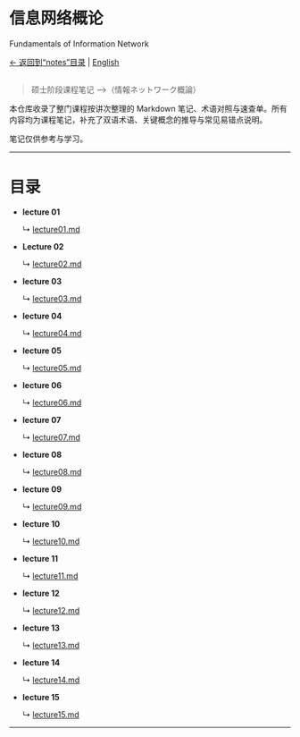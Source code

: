 # 信息网络概论
Fundamentals of Information Network


[← 返回到“notes”目录](../) | [English](./README.md)  

<h2></h2>

> 硕士阶段课程笔记 -->（情報ネットワーク概論）

本仓库收录了整门课程按讲次整理的 Markdown 笔记、术语对照与速查单。所有内容均为课程笔记，补充了双语术语、关键概念的推导与常见易错点说明。

笔记仅供参考与学习。

---

# 目录

- **lecture 01**
  
  ↳ [lecture01.md](./lecture01.md)

- **Lecture 02**
  
  ↳ [lecture02.md](./lecture02.md)

- **lecture 03**
  
  ↳ [lecture03.md](./lecture03.md)

- **lecture 04**
  
  ↳ [lecture04.md](./lecture04.md)

- **lecture 05**
  
  ↳ [lecture05.md](./lecture05.md)

- **lecture 06**
  
  ↳ [lecture06.md](./lecture06.md)

- **lecture 07**
  
  ↳ [lecture07.md](./lecture07.md)

- **lecture 08**
  
  ↳ [lecture08.md](./lecture08.md)

- **lecture 09**
  
  ↳ [lecture09.md](./lecture09.md)

- **lecture 10**
  
  ↳ [lecture10.md](./lecture10.md)

- **lecture 11**
  
  ↳ [lecture11.md](./lecture11.md)

- **lecture 12**
  
  ↳ [lecture12.md](./lecture12.md)

- **lecture 13**
  
  ↳ [lecture13.md](./lecture13.md)
  
- **lecture 14**
  
  ↳ [lecture14.md](./lecture14.md)
  
- **lecture 15**
  
  ↳ [lecture15.md](./lecture15.md)
  
---
